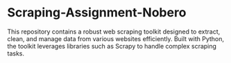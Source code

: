 # Scraping-Assignment-Nobero
This repository contains a robust web scraping toolkit designed to extract, clean, and manage data from various websites efficiently. Built with Python, the toolkit leverages libraries such as Scrapy to handle complex scraping tasks.
